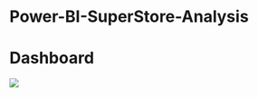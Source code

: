 # Power-BI-SuperStore-Analysis


# Dashboard 
![](https://github.com/Power-BI-SuperStore-Analysis/ScreenRecording2025-02-18012602-ezgif.com-video-to-gif-converter.gif)
